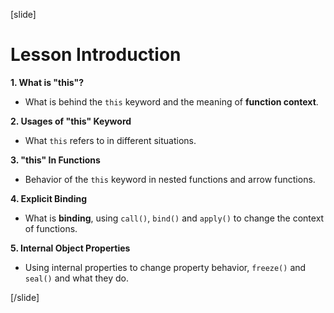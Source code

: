 [slide]
# Lesson Introduction

**1. What is "this"?** 
- What is behind the ``this`` keyword and the meaning of **function context**.

**2. Usages of "this" Keyword** 
- What ``this`` refers to in different situations.

**3. "this" In Functions**
- Behavior of the ``this`` keyword in nested functions and arrow functions. 

**4. Explicit Binding**
- What is **binding**, using ``call()``, ``bind()`` and ``apply()`` to change the context of functions.

**5. Internal Object Properties**
- Using internal properties to change property behavior, ``freeze()`` and ``seal()`` and what they do.


[/slide]
